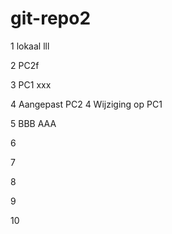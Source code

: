# git-repo2

1 lokaal lll

2 PC2f

3 PC1 xxx

4 Aangepast PC2
4 Wijziging op PC1

5 BBB AAA

6

7

8

9

10
